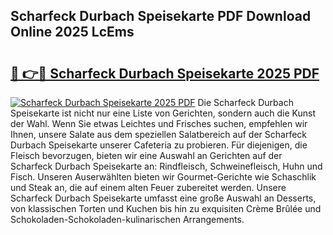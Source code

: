 ## Scharfeck Durbach Speisekarte PDF Download Online 2025 LcEms

# <h2><a href="http://gc76bm.nevu.top/?p=Scharfeck+Durbach+Speisekarte">🔗 👉🔴 Scharfeck Durbach Speisekarte 2025 PDF</a></h2>

[![Scharfeck Durbach Speisekarte 2025 PDF](https://i.imgur.com/dBaPXMq.png)](http://gc76bm.nevu.top/?p=Scharfeck+Durbach+Speisekarte)
Die Scharfeck Durbach Speisekarte ist nicht nur eine Liste von Gerichten, sondern auch die Kunst der Wahl. Wenn Sie etwas Leichtes und Frisches suchen, empfehlen wir Ihnen, unsere Salate aus dem speziellen Salatbereich auf der Scharfeck Durbach Speisekarte unserer Cafeteria zu probieren. Für diejenigen, die Fleisch bevorzugen, bieten wir eine Auswahl an Gerichten auf der Scharfeck Durbach Speisekarte an: Rindfleisch, Schweinefleisch, Huhn und Fisch. Unseren Auserwählten bieten wir Gourmet-Gerichte wie Schaschlik und Steak an, die auf einem alten Feuer zubereitet werden. Unsere Scharfeck Durbach Speisekarte umfasst eine große Auswahl an Desserts, von klassischen Torten und Kuchen bis hin zu exquisiten Crème Brûlée und Schokoladen-Schokoladen-kulinarischen Arrangements.
